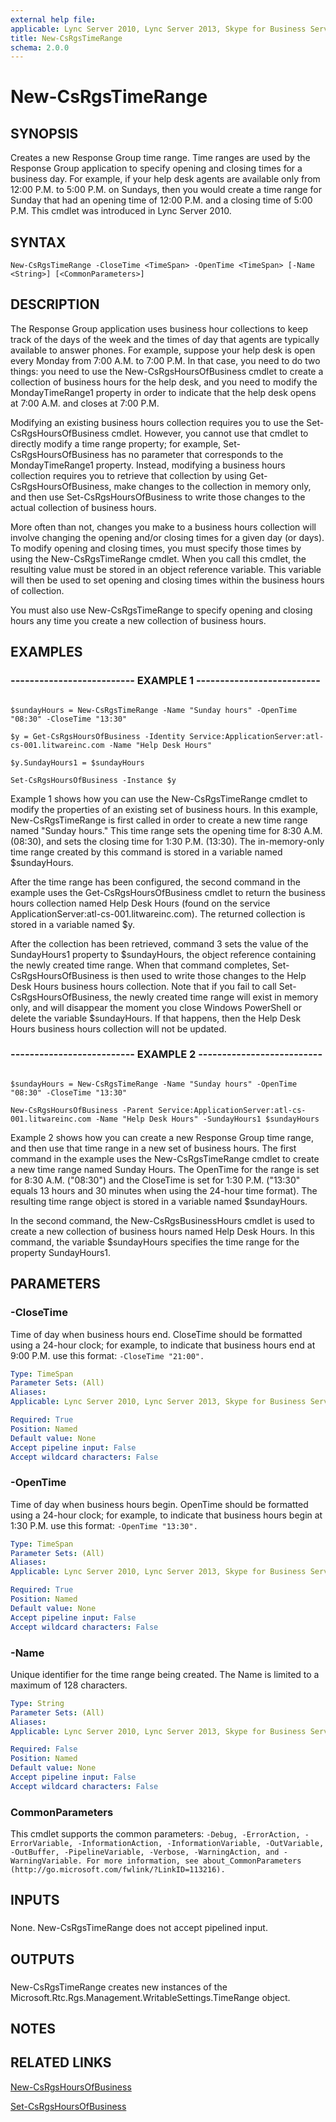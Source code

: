 ```yaml
---
external help file: 
applicable: Lync Server 2010, Lync Server 2013, Skype for Business Server 2015
title: New-CsRgsTimeRange
schema: 2.0.0
---
```


# New-CsRgsTimeRange

## SYNOPSIS

Creates a new Response Group time range.
Time ranges are used by the Response Group application to specify opening and closing times for a business day.
For example, if your help desk agents are available only from 12:00 P.M.
to 5:00 P.M.
on Sundays, then you would create a time range for Sunday that had an opening time of 12:00 P.M.
and a closing time of 5:00 P.M.
This cmdlet was introduced in Lync Server 2010.



## SYNTAX

```
New-CsRgsTimeRange -CloseTime <TimeSpan> -OpenTime <TimeSpan> [-Name <String>] [<CommonParameters>]
```

## DESCRIPTION

The Response Group application uses business hour collections to keep track of the days of the week and the times of day that agents are typically available to answer phones.
For example, suppose your help desk is open every Monday from 7:00 A.M.
to 7:00 P.M.
In that case, you need to do two things: you need to use the New-CsRgsHoursOfBusiness cmdlet to create a collection of business hours for the help desk, and you need to modify the MondayTimeRange1 property in order to indicate that the help desk opens at 7:00 A.M.
and closes at 7:00 P.M.

Modifying an existing business hours collection requires you to use the Set-CsRgsHoursOfBusiness cmdlet.
However, you cannot use that cmdlet to directly modify a time range property; for example, Set-CsRgsHoursOfBusiness has no parameter that corresponds to the MondayTimeRange1 property.
Instead, modifying a business hours collection requires you to retrieve that collection by using Get-CsRgsHoursOfBusiness, make changes to the collection in memory only, and then use Set-CsRgsHoursOfBusiness to write those changes to the actual collection of business hours.

More often than not, changes you make to a business hours collection will involve changing the opening and/or closing times for a given day (or days).
To modify opening and closing times, you must specify those times by using the New-CsRgsTimeRange cmdlet.
When you call this cmdlet, the resulting value must be stored in an object reference variable.
This variable will then be used to set opening and closing times within the business hours of collection.

You must also use New-CsRgsTimeRange to specify opening and closing hours any time you create a new collection of business hours.



## EXAMPLES

### -------------------------- EXAMPLE 1 -------------------------- 
```

$sundayHours = New-CsRgsTimeRange -Name "Sunday hours" -OpenTime "08:30" -CloseTime "13:30"

$y = Get-CsRgsHoursOfBusiness -Identity Service:ApplicationServer:atl-cs-001.litwareinc.com -Name "Help Desk Hours"

$y.SundayHours1 = $sundayHours

Set-CsRgsHoursOfBusiness -Instance $y
```

Example 1 shows how you can use the New-CsRgsTimeRange cmdlet to modify the properties of an existing set of business hours.
In this example, New-CsRgsTimeRange is first called in order to create a new time range named "Sunday hours." This time range sets the opening time for 8:30 A.M.
(08:30), and sets the closing time for 1:30 P.M.
(13:30).
The in-memory-only time range created by this command is stored in a variable named $sundayHours.

After the time range has been configured, the second command in the example uses the Get-CsRgsHoursOfBusiness cmdlet to return the business hours collection named Help Desk Hours (found on the service ApplicationServer:atl-cs-001.litwareinc.com).
The returned collection is stored in a variable named $y.

After the collection has been retrieved, command 3 sets the value of the SundayHours1 property to $sundayHours, the object reference containing the newly created time range.
When that command completes, Set-CsRgsHoursOfBusiness is then used to write those changes to the Help Desk Hours business hours collection.
Note that if you fail to call Set-CsRgsHoursOfBusiness, the newly created time range will exist in memory only, and will disappear the moment you close Windows PowerShell or delete the variable $sundayHours.
If that happens, then the Help Desk Hours business hours collection will not be updated.


### -------------------------- EXAMPLE 2 -------------------------- 
```

$sundayHours = New-CsRgsTimeRange -Name "Sunday hours" -OpenTime "08:30" -CloseTime "13:30"

New-CsRgsHoursOfBusiness -Parent Service:ApplicationServer:atl-cs-001.litwareinc.com -Name "Help Desk Hours" -SundayHours1 $sundayHours
```

Example 2 shows how you can create a new Response Group time range, and then use that time range in a new set of business hours.
The first command in the example uses the New-CsRgsTimeRange cmdlet to create a new time range named Sunday Hours.
The OpenTime for the range is set for 8:30 A.M.
("08:30") and the CloseTime is set for 1:30 P.M.
("13:30" equals 13 hours and 30 minutes when using the 24-hour time format).
The resulting time range object is stored in a variable named $sundayHours.

In the second command, the New-CsRgsBusinessHours cmdlet is used to create a new collection of business hours named Help Desk Hours.
In this command, the variable $sundayHours specifies the time range for the property SundayHours1.


## PARAMETERS

### -CloseTime
Time of day when business hours end.
CloseTime should be formatted using a 24-hour clock; for example, to indicate that business hours end at 9:00 P.M.
use this format: `-CloseTime "21:00".`

```yaml
Type: TimeSpan
Parameter Sets: (All)
Aliases: 
Applicable: Lync Server 2010, Lync Server 2013, Skype for Business Server 2015

Required: True
Position: Named
Default value: None
Accept pipeline input: False
Accept wildcard characters: False
```

### -OpenTime
Time of day when business hours begin.
OpenTime should be formatted using a 24-hour clock; for example, to indicate that business hours begin at 1:30 P.M.
use this format: `-OpenTime "13:30".`

```yaml
Type: TimeSpan
Parameter Sets: (All)
Aliases: 
Applicable: Lync Server 2010, Lync Server 2013, Skype for Business Server 2015

Required: True
Position: Named
Default value: None
Accept pipeline input: False
Accept wildcard characters: False
```

### -Name
Unique identifier for the time range being created.
The Name is limited to a maximum of 128 characters.

```yaml
Type: String
Parameter Sets: (All)
Aliases: 
Applicable: Lync Server 2010, Lync Server 2013, Skype for Business Server 2015

Required: False
Position: Named
Default value: None
Accept pipeline input: False
Accept wildcard characters: False
```

### CommonParameters
This cmdlet supports the common parameters: `-Debug, -ErrorAction, -ErrorVariable, -InformationAction, -InformationVariable, -OutVariable, -OutBuffer, -PipelineVariable, -Verbose, -WarningAction, and -WarningVariable. For more information, see about_CommonParameters (http://go.microsoft.com/fwlink/?LinkID=113216).`

## INPUTS

###  
None.
New-CsRgsTimeRange does not accept pipelined input.

## OUTPUTS

###  
New-CsRgsTimeRange creates new instances of the Microsoft.Rtc.Rgs.Management.WritableSettings.TimeRange object.

## NOTES

## RELATED LINKS

[New-CsRgsHoursOfBusiness]()

[Set-CsRgsHoursOfBusiness]()